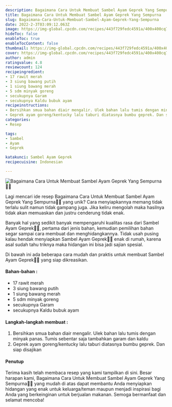 ```yaml
---
description: Bagaimana Cara Untuk Membuat Sambel Ayam Geprek Yang Sempurna"
title: Bagaimana Cara Untuk Membuat Sambel Ayam Geprek Yang Sempurna
slug: Bagaimana-Cara-Untuk-Membuat-Sambel-Ayam-Geprek-Yang-Sempurna
date: 2022-2-3T03:09:12.063Z
image: https://img-global.cpcdn.com/recipes/443f729fedc4591a/400x400cq70/photo.jpg
hideToc: false
enableToc: true
enableTocContent: false
thumbnail: https://img-global.cpcdn.com/recipes/443f729fedc4591a/400x400cq70/photo.jpg
cover: https://img-global.cpcdn.com/recipes/443f729fedc4591a/400x400cq70/photo.jpg
author: admin
ratingvalue: 4.8
reviewcount: 124
recipeingredient:
- 17 rawit merah
- 3 siung bawang putih
- 1 siung bawang merah
- 5 sdm minyak goreng
- secukupnya Garam
- secukupnya Kaldu bubuk ayam
recipeinstructions:
- Bersihkan smua bahan diair mengalir. Ulek bahan lalu tumis dengan minyak panas. Tumis sebentar saja tambahkan garam dan kaldu
- Geprek ayam goreng/kentucky lalu taburi diatasnya bumbu geprek. Dan siap disajikan
categories:
- Resep

tags:
- Sambel
- Ayam
- Geprek

katakunci: Sambel Ayam Geprek
recipecuisine: Indonesian

---
```


![Bagaimana Cara Untuk Membuat Sambel Ayam Geprek Yang Sempurna👩‍🍳](https://img-global.cpcdn.com/recipes/443f729fedc4591a/400x400cq70/photo.jpg)

Lagi mencari ide resep Bagaimana Cara Untuk Membuat Sambel Ayam Geprek Yang Sempurna👩‍🍳 yang unik? Cara menyiapkannya memang tidak terlalu sulit namun tidak gampang juga. Jika keliru mengolah maka hasilnya tidak akan memuaskan dan justru cenderung tidak enak.

Banyak hal yang sedikit banyak mempengaruhi kualitas rasa dari Sambel Ayam Geprek👩‍🍳, pertama dari jenis bahan, kemudian pemilihan bahan segar sampai cara membuat dan menghidangkannya. Tidak usah pusing kalau hendak menyiapkan Sambel Ayam Geprek👩‍🍳 enak di rumah, karena asal sudah tahu triknya maka hidangan ini bisa jadi sajian spesial.

Di bawah ini ada beberapa cara mudah dan praktis untuk membuat Sambel Ayam Geprek👩‍🍳 yang siap dikreasikan.

<!--inarticleads1-->

#### Bahan-bahan :

- 17 rawit merah
- 3 siung bawang putih
- 1 siung bawang merah
- 5 sdm minyak goreng
- secukupnya Garam
- secukupnya Kaldu bubuk ayam

<!--inarticleads2-->

#### Langkah-langkah membuat :

1. Bersihkan smua bahan diair mengalir. Ulek bahan lalu tumis dengan minyak panas. Tumis sebentar saja tambahkan garam dan kaldu
1. Geprek ayam goreng/kentucky lalu taburi diatasnya bumbu geprek. Dan siap disajikan

#### Penutup

Terima kasih telah membaca resep yang kami tampilkan di sini. Besar harapan kami, Bagaimana Cara Untuk Membuat Sambel Ayam Geprek Yang Sempurna👩‍🍳 yang mudah di atas dapat membantu Anda menyiapkan hidangan yang enak untuk keluarga/teman maupun menjadi inspirasi bagi Anda yang berkeinginan untuk berjualan makanan. Semoga bermanfaat dan selamat mencoba!